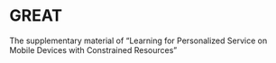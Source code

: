 # GREAT
The supplementary material of “Learning for Personalized Service on Mobile Devices with Constrained Resources”
